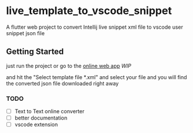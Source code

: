 # live_template_to_vscode_snippet

A flutter web project to convert Intellij live snippet xml file to vscode user snippet json file

## Getting Started

just run the project or go to the [online web app](#) *WIP*

and hit the "Select template file *.xml" and select your file and you will find the converted json file downloaded right away

### TODO

- [ ] Text to Text online converter
- [ ] better documentation
- [ ] vscode extension
